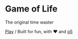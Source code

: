 # Game of Life

The original time waster

[Play](https://gol.rbi.nz)
/
Built for fun, with :heart: and [p5](https://p5js.org)
